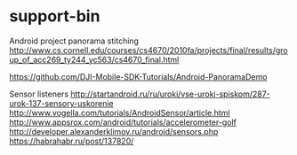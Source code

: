 # support-bin

Android project  panorama stitching
http://www.cs.cornell.edu/courses/cs4670/2010fa/projects/final/results/group_of_acc269_ty244_yc563/cs4670_final.html

https://github.com/DJI-Mobile-SDK-Tutorials/Android-PanoramaDemo

Sensor listeners 
http://startandroid.ru/ru/uroki/vse-uroki-spiskom/287-urok-137-sensory-uskorenie
http://www.vogella.com/tutorials/AndroidSensor/article.html
http://www.appsrox.com/android/tutorials/accelerometer-golf
http://developer.alexanderklimov.ru/android/sensors.php
https://habrahabr.ru/post/137820/

